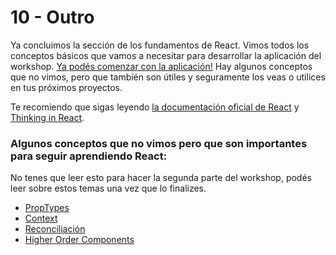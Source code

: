 # 10 - Outro

Ya concluimos la sección de los fundamentos de React. Vimos todos los conceptos básicos que vamos a necesitar para desarrollar la aplicación del workshop. [Ya podés comenzar con la aplicación!](../pensando-en-react/00-intro.md) Hay algunos conceptos que no vimos, pero que también son útiles y seguramente los veas o utilices en tus próximos proyectos.

Te recomiendo que sigas leyendo [la documentación oficial de React](https://facebook.github.io/react/docs) y [Thinking in React](https://facebook.github.io/react/docs/thinking-in-react.html).

### Algunos conceptos que no vimos pero que son importantes para seguir aprendiendo React:

No tenes que leer esto para hacer la segunda parte del workshop, podés leer sobre estos temas una vez que lo finalizes.

* [PropTypes](https://facebook.github.io/react/docs/typechecking-with-proptypes.html)
* [Context](https://facebook.github.io/react/docs/context.html)
* [Reconciliación](https://facebook.github.io/react/docs/reconciliation.html)
* [Higher Order Components](https://facebook.github.io/react/docs/higher-order-components.html)